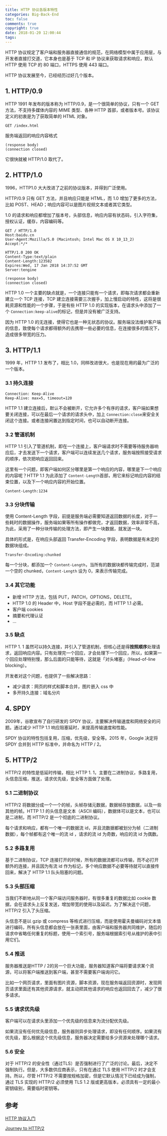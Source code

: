 ```yaml
---
title: HTTP 协议各版本特性
categories: Big-Back-End
toc: false
comments: true
copyright: true
date: 2018-01-20 12:00:44
tags:
---
```


HTTP 协议规定了客户端和服务器直接通信的规范，在网络模型中属于应用层，与开发者直接打交道，它本身也是基于 TCP 和 IP 协议来获取请求和响应，默认 HTTP 使用 TCP 的 80 端口，HTTPS 使用 443 端口。

HTTP 协议发展至今，已经经历过好几个版本。

<!--more-->

## 1. HTTP/0.9

HTTP  1991 年发布的版本称为 HTTP/0.9，是一个很简单的协议，只有一个 GET 方法，不支持多媒体内容的 MIME 类型、各种 HTTP 首部，或者版本号。该协议定义的初衷是为了获取简单的 HTML 对象。

```
GET /index.html
```

服务端返回的响应内容格式

```
(response body)
(connection closed)
```

它很快就被 HTTP/1.0 取代了。

## 2. HTTP/1.0

1996，HTTP1.0 大大改进了之前的协议版本，并得到广泛使用。

HTTP/0.9 只有 GET 方法，并且响应只能是 HTML，而 1.0 增加了更多的方法，比如 POST、HEAD；响应内容可以是图片视频文本或者其它类型。

1.0 的请求和响应都增加了版本号，头部信息，响应内容有状态码，引入字符集，授权认证，缓存，内容编码等。

```
GET / HTTP/1.0
Host:baidu.cn
User-Agent:Mozilla/5.0 (Macintosh; Intel Mac OS X 10_13_2)
Accept:*/*
```

```
HTTP/1.0 200 OK
Content-Type:text/plain
Content-Length:123582
Expires:Wed, 17 Jan 2018 14:37:52 GMT
Server:tengine

(response body)
(connection closed)
```

HTTP 1.0 一个主要的缺点就是，一个连接只能有一个请求，即每次请求都会重新建立一个 TCP 连接，TCP 建立连接需要三次握手，加上慢启动的特性，这将是很耗资源和性能的一个步骤，于是有些 HTTP 1.0 的实现版本，在请求头中添加了一个 `Connection:keep-alive`的标记，但是并没有被广泛支持。

因为 HTTP 1.0 的无连接，使得它也是一种无状态的协议。服务端没法维护客户端的信息，致使每个请求都得额外的去携带一些必要的信息，在连接很多的情况下，造成很多带宽的压力。

## 3. HTTP/1.1

1999 年，HTTP 1.1 发布了，相比 1.0，同样改进很大，也是现在用的最为广泛的一个版本。

### 3.1 持久连接

```
Connection: Keep-Alive 
Keep-Alive: max=5, timeout=120
```

HTTP 1.1 建立连接后，默认不会被断开，它允许多个有序的请求，客户端如果想要关闭连接，可以在最后一个请求的请求头中，加上 `Connection:close`来安全关闭这个连接。或者连接闲置达到指定时间，也可以自动断开连接。

### 3.2 管道机制

HTTP 1.1 引入了管道机制，即在一个连接上，客户端请求时不需要等待服务器响应后，才去发送下一个请求，客户端可以连续发送几个请求，服务端按照接受请求的顺序，依次把响应返回回来。

这里有一个问题，即客户端如何区分哪里是第一个响应的内容，哪里是下一个响应的内容呢？HTTP 1.1 为此添加了 `Content-Length`首部，用它来标记响应内容的结束位置，以及下一个响应内容的开始位置。

```
Content-Length:1234
```

### 3.3 分块传输

使用 Content-Length 字段，前提是服务端必需要知道返回数据的长度，对于一些耗时的数据操作，服务端如果等所有操作都做完，才返回数据，效率非常不高，为此，采用了一种分块传输的处理方法，即产生一块数据，就发送一块。

具体的形式是，在响应头部返回 Transfer-Encoding 字段，表明数据是有未定的数据块组成。

```
Transfer-Encoding:chunked
```

每一个分块，都添加一个 `Content-Length`，当所有的数据块都传输完成时，范湖一个空的 chunked，`Content-Length` 设为 0，来表示传输完成。

### 3.4 其它功能

- 新增 HTTP 方法，包括 PUT，PATCH，OPTIONS，DELETE。
- HTTP 1.0 的 Header 中，Host 字段不是必需的，而 HTTP 1.1 必需。
- 客户端 cookies
- 摘要和代理认证
- ...

### 3.5 缺点

HTTP 1. 1 虽然可以持久连接，并引入了管道机制，但核心还是得**按照顺序**处理请求，返回响应内容。只有处理完一个回应，才会处理下一个回应，所以，如果第一个回应处理特别慢，那么后面的只能等待，这就是「对头堵塞」（Head-of-line blocking）。

开发者对这个问题，也提供了一些解决思路：

- 减少请求：网页的样式和脚本合并，图片嵌入 css 中
- 多开持久连接：域名分片

## 4. SPDY

2009年，谷歌宣布了自行研发的 SPDY 协议，主要解决传输速度和网络安全的问题。通过减少 HTTP 1.1 响应阻塞延时，来提高传输速度和性能。

SPDY 协议的特性包括复用，压缩，优先级，安全等。2015 年，Google 决定将 SPDY 合并到 HTTP 标准中，并命名为 HTTP / 2。

## 5. HTTP/2

HTTP/2 的特性是低延时传输，相比 HTTP 1. 1，主要在二进制协议，多路复用，头信息压缩，推送，请求优先级，安全等方面做了处理。

### 5.1 二进制协议

HTTP/2 将数据分成一个一个的帧，头帧存储元数据，数据帧存放数据，以及一些其他的帧。HTTP 1.1 的头信息是文本（ASCII 编码），数据体可以是文本，也可以是二进制，而 HTTP/2 是一个彻底的二进制协议。

每个请求和响应，都有一个唯一的数据流 id，并且流数据都被划分为帧（二进制数据），每个帧都有这个唯一的流 id ，请求的流 id 为奇数，响应的流 id 为偶数。

### 5.2 多路复用

基于二进制协议，TCP 连接打开的时候，所有的数据流都可以传输，而不必打开额外的连接，并且因为有流 id 作为标记，多个响应数据不必要等待就可以直接传回来，解决了 HTTP 1.1 队头阻塞的问题。

### 5.3 头部压缩

当我们不断地从同一个客户端访问服务器时，有很多重复的数据比如 cookie 数据，会在请求头上反复发送，增加带宽的使用以及延迟。为了解决这个问题，HTTP/2 引入了头压缩。

头信息不是以 gzip 或 compress 等格式进行压缩，而是使用霍夫曼编码对文本值进行编码，所有头信息都会放在一张表里面，由客户端和服务器共同维护，随后的请求中省略任何重复的标题，使用一个索引号，服务端根据索引号从维护的表中引用它们。

### 5.4 推送

服务器推送是HTTP / 2的另一个巨大功能，服务器知道客户端将要请求某个资源，可以将客户端推送到客户端，甚至不需要客户端询问它。

比如一个网页请求，里面有图片资源，脚本资源，现在服务端返回资源时，发现网页请求里面还有其他资源请求，就主动把其他请求的响应也返回回去了，减少了很多请求。

### 5.5 请求优先级

客户端可以在请求头里添加一个优先级的信息来为流分配优先级。

如果流没有任何优先级信息，服务器则异步处理请求，即没有任何顺序。如果流有优先级，那么根据这个优先级信息，服务器决定需要给多少资源来处理哪个请求。

### 5.6 安全

对于 HTTP/2 的安全性（通过TLS）是否强制进行了广泛的讨论。最后，决定不强制执行。但是，大多数供应商表示，只有在通过 TLS 使用 HTTP/2 时才会支持。所以，尽管 HTTP/2 不需要按规格加密，但是它默认情况下已经成为强制，通过 TLS 实现的 HTTP/2 必须使用 TLS 1.2 版或更高版本，必须具有一定的最小密钥级别，需要临时密钥等。

## 参考

[HTTP 协议入门](http://www.ruanyifeng.com/blog/2016/08/http.html)

[Journey to HTTP/2](http://kamranahmed.info/blog/2016/08/13/http-in-depth/)